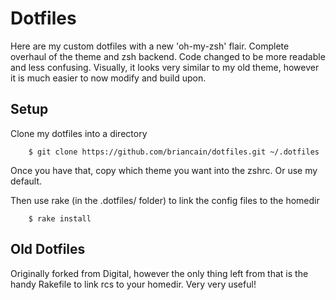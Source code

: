 # Dotfiles

Here are my custom dotfiles with a new 'oh-my-zsh' flair. Complete overhaul of the theme and zsh backend. Code changed to be more readable and less confusing. Visually, it looks very similar to my old theme, however it is much easier to now modify and build upon.

## Setup

Clone my dotfiles into a directory

        $ git clone https://github.com/briancain/dotfiles.git ~/.dotfiles

Once you have that, copy which theme you want into the zshrc. Or use my default.

Then use rake (in the .dotfiles/ folder) to link the config files to the homedir

        $ rake install

## Old Dotfiles

Originally forked from Digital, however the only thing left from that is the handy Rakefile to link rcs to your homedir. Very very useful!
